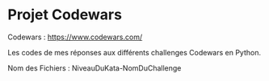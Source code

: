 # Projet Codewars

Codewars : https://www.codewars.com/

Les codes de mes réponses aux différents challenges Codewars en Python.

Nom des Fichiers : 
NiveauDuKata-NomDuChallenge